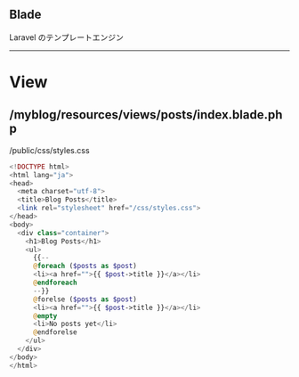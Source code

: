 ## Blade
Laravel のテンプレートエンジン


______________________________________
# View

## /myblog/resources/views/posts/index.blade.php
/public/css/styles.css
```php
<!DOCTYPE html>
<html lang="ja">
<head>
  <meta charset="utf-8">
  <title>Blog Posts</title>
  <link rel="stylesheet" href="/css/styles.css">
</head>
<body>
  <div class="container">
    <h1>Blog Posts</h1>
    <ul>
      {{--
      @foreach ($posts as $post)
      <li><a href="">{{ $post->title }}</a></li>
      @endforeach
      --}}
      @forelse ($posts as $post)
      <li><a href="">{{ $post->title }}</a></li>
      @empty
      <li>No posts yet</li>
      @endforelse
    </ul>
  </div>
</body>
</html>
```





